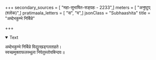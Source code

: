 +++
secondary_sources = [ "महा-सुभाषित-सङ्ग्रहः - 2233",]
meters = [ "अनुष्टुप् (श्लोक)",]
pratimaala_letters = [ "स", "व",]
jsonClass = "Subhaashita"
title = "अब्देभकुम्भे निर्बिन्ने"

+++

<details open><summary>Text</summary>

अब्देभकुम्भे निर्बिन्ने विद्युत्खड्गलताहते।  
स्वच्छमुक्ताफलस्थूला निपेतुस्तोयबिन्दवः॥
</details>
